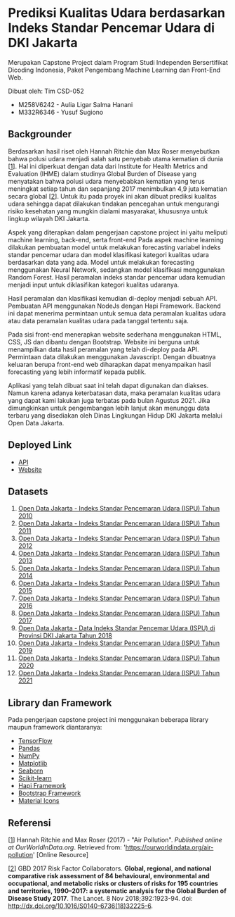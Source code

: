 # Prediksi Kualitas Udara berdasarkan Indeks Standar Pencemar Udara di DKI Jakarta

Merupakan Capstone Project dalam Program Studi Independen Bersertifikat Dicoding Indonesia, Paket Pengembang Machine Learning dan Front-End Web.

Dibuat oleh: Tim CSD-052
- M258V6242 - Aulia Ligar Salma Hanani
- M332R6346 - Yusuf Sugiono

## Backgrounder
Berdasarkan hasil riset oleh Hannah Ritchie dan Max Roser menyebutkan bahwa polusi udara menjadi salah satu penyebab utama kematian di dunia [[1](https://ourworldindata.org/air-pollution)]. Hal ini diperkuat dengan data dari Institute for Health Metrics and Evaluation (IHME) dalam studinya Global Burden of Disease yang menyatakan bahwa polusi udara menyebabkan kematian yang terus meningkat setiap tahun dan sepanjang 2017 menimbulkan 4,9 juta kematian secara global [[2](http://dx.doi.org/10.1016/S0140-6736(18)32225-6)]. Untuk itu pada proyek ini akan dibuat prediksi kualitas udara sehingga dapat dilakukan tindakan pencegahan untuk mengurangi risiko kesehatan yang mungkin dialami masyarakat, khususnya untuk lingkup wilayah DKI Jakarta.

Aspek yang diterapkan dalam pengerjaan capstone project ini yaitu meliputi machine learning, back-end, serta front-end Pada aspek machine learning dilakukan pembuatan model untuk melakukan forecasting variabel indeks standar pencemar udara dan model klasifikasi kategori kualitas udara berdasarkan data yang ada. Model untuk melakukan forecasting menggunakan Neural Network, sedangkan model klasifikasi menggunakan Random Forest. Hasil peramalan indeks standar pencemar udara kemudian menjadi input untuk diklasifikan kategori kualitas udaranya.

Hasil peramalan dan klasifikasi kemudian di-deploy menjadi sebuah API. Pembuatan API menggunakan NodeJs dengan Hapi Framework. Backend ini dapat menerima permintaan untuk semua data peramalan kualitas udara atau data peramalan kualitas udara pada tanggal tertentu saja.

Pada sisi front-end menerapkan website sederhana menggunakan HTML, CSS, JS dan dibantu dengan Bootstrap. Website ini berguna untuk menampilkan data hasil peramalan yang telah di-deploy pada API. Permintaan data dilakukan menggunakan Javascript. Dengan dibuatnya keluaran berupa front-end web diharapkan dapat menyampaikan hasil forecasting yang lebih informatif kepada publik.

Aplikasi yang telah dibuat saat ini telah dapat digunakan dan diakses. Namun karena adanya keterbatasan data, maka peramalan kualitas udara yang dapat kami lakukan juga terbatas pada bulan Agustus 2021. Jika dimungkinkan untuk pengembangan lebih lanjut akan menunggu data terbaru yang disediakan oleh Dinas Lingkungan Hidup DKI Jakarta melalui Open Data Jakarta.

## Deployed Link
- [API](https://air-quality-forecasting-api.herokuapp.com)
- [Website](https://udarajakarta.herokuapp.com)

## Datasets
1. [Open Data Jakarta - Indeks Standar Pencemaran Udara (ISPU) Tahun 2010](https://data.jakarta.go.id/dataset/indeks-standar-pencemaran-udara-ispu-tahun-2010)
2. [Open Data Jakarta - Indeks Standar Pencemaran Udara (ISPU) Tahun 2011](https://data.jakarta.go.id/dataset/indeks-standar-pencemaran-udara-ispu-tahun-2011)
3. [Open Data Jakarta - Indeks Standar Pencemaran Udara (ISPU) Tahun 2012](https://data.jakarta.go.id/dataset/indeks-standar-pencemaran-udara-ispu-tahun-2012)
4. [Open Data Jakarta - Indeks Standar Pencemaran Udara (ISPU) Tahun 2013](https://data.jakarta.go.id/dataset/indeks-standar-pencemaran-udara-ispu-tahun-2013)
5. [Open Data Jakarta - Indeks Standar Pencemaran Udara (ISPU) Tahun 2014](https://data.jakarta.go.id/dataset/indeks-standar-pencemaran-udara-ispu-tahun-2014)
6. [Open Data Jakarta - Indeks Standar Pencemaran Udara (ISPU) Tahun 2015](https://data.jakarta.go.id/dataset/indeks-standar-pencemaran-udara-ispu-tahun-2015)
7. [Open Data Jakarta - Indeks Standar Pencemaran Udara (ISPU) Tahun 2016](https://data.jakarta.go.id/dataset/indeks-standar-pencemaran-udara-ispu-tahun-2016)
8. [Open Data Jakarta - Indeks Standar Pencemaran Udara (ISPU) Tahun 2017](https://data.jakarta.go.id/dataset/indeks-standar-pencemaran-udara-ispu-tahun-2017)
9. [Open Data Jakarta - Data Indeks Standar Pencemar Udara (ISPU) di Provinsi DKI Jakarta Tahun 2018](https://data.jakarta.go.id/dataset/indeks-standar-pencemar-udara-di-provinsi-dki-jakarta-tahun-2018)
10. [Open Data Jakarta - Indeks Standar Pencemaran Udara (ISPU) Tahun 2019](https://data.jakarta.go.id/dataset/data-indeks-standar-pencemar-udara-ispu-di-provinsi-dki-jakarta-tahun-2019)
11. [Open Data Jakarta - Indeks Standar Pencemaran Udara (ISPU) Tahun 2020](https://data.jakarta.go.id/dataset/indeks-standar-pencemaran-udara-ispu-tahun-2020)
12. [Open Data Jakarta - Indeks Standar Pencemaran Udara (ISPU) Tahun 2021](https://data.jakarta.go.id/dataset/indeks-standar-pencemaran-udara-ispu-tahun-2021)


## Library dan Framework
Pada pengerjaan capstone project ini menggunakan beberapa library maupun framework diantaranya:
- [TensorFlow](https://tensorflow.org)
- [Pandas](https://pandas.pydata.org/)
- [NumPy](https://numpy.org/)
- [Matplotlib](https://matplotlib.org/)
- [Seaborn](https://seaborn.pydata.org/)
- [Scikit-learn](https://scikit-learn.org/)
- [Hapi Framework](https://hapi.dev/)
- [Bootstrap Framework](https://getbootstrap.com/)
- [Material Icons](https://developers.google.com/fonts/docs/material_icons)

## Referensi

[[1](https://ourworldindata.org/air-pollution)] Hannah Ritchie and Max Roser (2017) - "Air Pollution". *Published online at OurWorldInData.org*. Retrieved from: 'https://ourworldindata.org/air-pollution' [Online Resource]

[[2](http://dx.doi.org/10.1016/S0140-6736(18)32225-6)] GBD 2017 Risk Factor Collaborators. **Global, regional, and national comparative risk assessment of 84 behavioural, environmental and occupational, and metabolic risks or clusters of risks for 195 countries and territories, 1990–2017: a systematic analysis for the Global Burden of Disease Study 2017**. The Lancet. 8 Nov 2018;392:1923-94. doi: http://dx.doi.org/10.1016/S0140-6736(18)32225-6.
